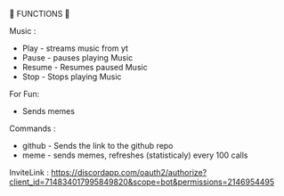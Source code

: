 
🔨  FUNCTIONS  🔨

Music :
- Play - streams music from yt
- Pause - pauses playing Music
- Resume - Resumes paused Music
- Stop - Stops playing Music

For Fun:
- Sends memes

Commands :
- github - Sends the link to the github repo
- meme - sends memes, refreshes (statisticaly) every 100 calls

InviteLink : https://discordapp.com/oauth2/authorize?client_id=714834017995849820&scope=bot&permissions=2146954495

